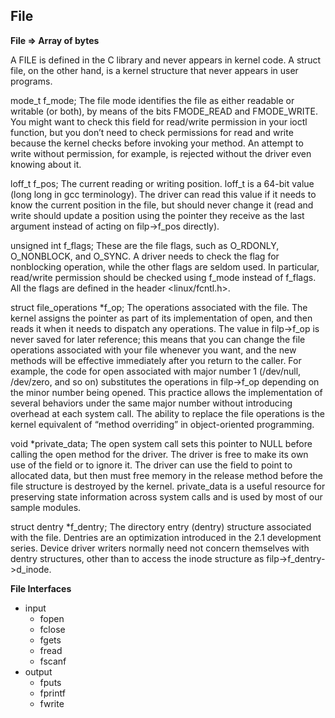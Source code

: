 ## File

**File => Array of bytes**

A FILE is defined in the C library and never appears in kernel code. A struct file, on the other hand, is a kernel structure that never appears in user programs.

mode_t f_mode;
The file mode identifies the file as either readable or writable (or both), by means of the bits FMODE_READ and FMODE_WRITE. You might want to check this field for read/write permission in your ioctl function, but you don’t need to check permissions for read and write because the kernel checks before invoking your method. An attempt to write without permission, for example, is rejected without the driver even knowing about it.

loff_t f_pos;
The current reading or writing position. loff_t is a 64-bit value (long long in gcc terminology). The driver can read this value if it needs to know the current position in the file, but should never change it (read and write should update a position using the pointer they receive as the last argument instead of acting on filp->f_pos directly).

unsigned int f_flags;
These are the file flags, such as O_RDONLY, O_NONBLOCK, and O_SYNC. A driver needs to check the flag for nonblocking operation, while the other flags are seldom used. In particular, read/write permission should be checked using f_mode instead of f_flags. All the flags are defined in the header <linux/fcntl.h>.

struct file_operations \*f_op;
The operations associated with the file. The kernel assigns the pointer as part of its implementation of open, and then reads it when it needs to dispatch any operations. The value in filp->f_op is never saved for later reference; this means that you can change the file operations associated with your file whenever you want, and the new methods will be effective immediately after you return to the caller. For example, the code for open associated with major number 1 (/dev/null, /dev/zero, and so on) substitutes the operations in filp->f_op depending on the minor number being opened. This practice allows the implementation of several behaviors under the same major number without introducing overhead at each system call. The ability to replace the file operations is the kernel equivalent of “method overriding” in object-oriented programming.

void \*private_data;
The open system call sets this pointer to NULL before calling the open method for the driver. The driver is free to make its own use of the field or to ignore it. The driver can use the field to point to allocated data, but then must free memory in the release method before the file structure is destroyed by the kernel. private_data is a useful resource for preserving state information across system calls and is used by most of our sample modules.

struct dentry \*f_dentry;
The directory entry (dentry) structure associated with the file. Dentries are an optimization introduced in the 2.1 development series. Device driver writers normally need not concern themselves with dentry structures, other than to access the inode structure as filp->f_dentry->d_inode.

**File Interfaces**

- input
  - fopen
  - fclose
  - fgets
  - fread
  - fscanf
- output
  - fputs
  - fprintf
  - fwrite


